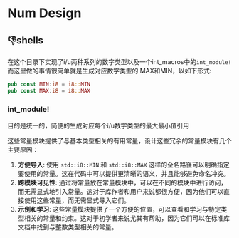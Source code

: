 # Num Design

## 👎shells

在这个目录下实现了i/u两种系列的数字类型以及一个int_macros中的`int_module!`而这里做的事情很简单就是生成对应数字类型的 MAX和MIN，以如下形式:

```rust
pub const MIN:i8 = i8::MIN
pub const MAX:i8 = i8::MAX
```

### int_module!

目的是统一的，简便的生成对应每个i/u数字类型的最大最小值引用

这些常量模块提供了与基本类型相关的有用常量，设计这些冗余的常量模块有几个主要原因：

1. **方便导入**: 使用 `std::i8::MIN` 和 `std::i8::MAX` 这样的全名路径可以明确指定要使用的常量。这在代码中可以提供更清晰的语义，并且能够避免命名冲突。
2. **跨模块可见性**: 通过将常量放在常量模块中，可以在不同的模块中进行访问，而无需显式地引入常量。这对于库作者和用户来说都很方便，因为他们可以直接使用这些常量，而无需显式导入它们。
3. **示例和学习**: 这些常量模块提供了一个方便的位置，可以查看和学习与特定类型相关的常量和约束。这对于初学者来说尤其有帮助，因为它们可以在标准库文档中找到与整数类型相关的常量。

